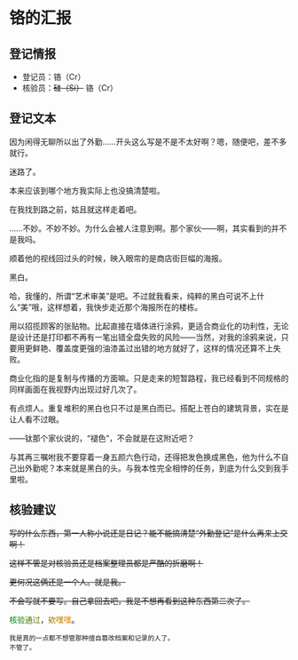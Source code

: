 # 铬的汇报

## 登记情报

- 登记员：铬（Cr）
- 核验员：~~硅（Si）~~ 铬（Cr）

## 登记文本

因为闲得无聊所以出了外勤……开头这么写是不是不太好啊？嗯，随便吧，差不多就行。

迷路了。

本来应该到哪个地方我实际上也没搞清楚啦。

在我找到路之前，姑且就这样走着吧。

……不妙。不妙不妙。为什么会被人注意到啊。那个家伙——啊，其实看到的并不是我吗。

顺着他的视线回过头的时候，映入眼帘的是商店街巨幅的海报。

黑白。

哈，我懂的，所谓“艺术审美”是吧。不过就我看来，纯粹的黑白可说不上什么“美”哦，这样想着，我快步走近那个海报所在的楼栋。

用以招揽顾客的张贴物。比起直接在墙体进行涂鸦，更适合商业化的功利性，无论是设计还是打印都不再有一笔出错全盘失败的风险——当然，对我的涂鸦来说，只要用更鲜艳、覆盖度更强的油漆盖过出错的地方就好了，这样的情况还算不上失败。

商业化指的是复制与传播的方面嘛。只是走来的短暂路程，我已经看到不同规格的同样画面在我视野内出现过好几次了。

有点烦人。重复堆积的黑白也只不过是黑白而已。搭配上苍白的建筑背景，实在是让人看不过眼。

——钛那个家伙说的，“褪色”，不会就是在这附近吧？

与其再三嘱咐我不要穿着一身五颜六色行动，还得把发色换成黑色，他为什么不自己出外勤呢？本来就是黑白的头。与我本性完全相悖的任务，到底为什么交到我手里啦。

## 核验建议

~~写的什么东西，第一人称小说还是日记？能不能搞清楚“外勤登记”是什么再来上交啊！~~

~~这样不管是对核验员还是档案整理员都是严酷的折磨啊！~~

~~更何况这俩还是一个人。就是我。~~

~~不会写就不要写。自己拿回去吧，我是不想再看到这种东西第二次了。~~

<font color=#008000>核</font><font color=#248000>验</font><font color=#488000>通</font><font color=#6C8000>过</font>，<font color=#908000>欸</font><font color=#B48000>嘿</font><font color=#D88000>嘿</font>。
```
我是真的一点都不想管那种擅自篡改档案和记录的人了。
不管了。
```
